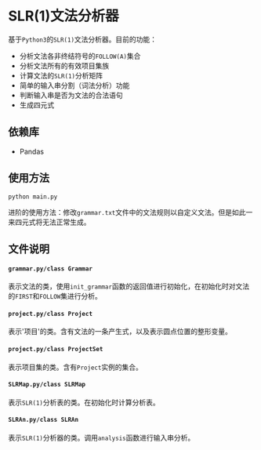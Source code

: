 # SLR(1)文法分析器

基于`Python3`的`SLR(1)`文法分析器。目前的功能：

- 分析文法各非终结符号的`FOLLOW(A)`集合
- 分析文法所有的有效项目集族
- 计算文法的`SLR(1)`分析矩阵
- 简单的输入串分割（词法分析）功能
- 判断输入串是否为文法的合法语句
- 生成四元式

## 依赖库

- Pandas

## 使用方法

    python main.py

进阶的使用方法：修改`grammar.txt`文件中的文法规则以自定义文法。但是如此一来四元式将无法正常生成。

## 文件说明

#### `grammar.py/class Grammar`

表示文法的类，使用`init_grammar`函数的返回值进行初始化，在初始化时对文法的`FIRST`和`FOLLOW`集进行分析。

#### `project.py/class Project`

表示'项目'的类。含有文法的一条产生式，以及表示圆点位置的整形变量。

#### `project.py/class ProjectSet`

表示项目集的类。含有`Project`实例的集合。

#### `SLRMap.py/class SLRMap`

表示`SLR(1)`分析表的类。在初始化时计算分析表。

#### `SLRAn.py/class SLRAn`

表示`SLR(1)`分析器的类。调用`analysis`函数进行输入串分析。
